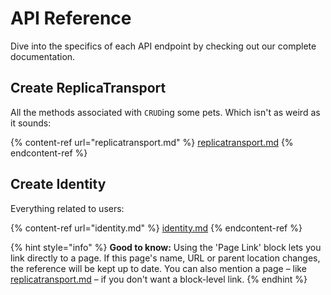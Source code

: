 # API Reference

Dive into the specifics of each API endpoint by checking out our complete documentation.

## Create ReplicaTransport&#x20;

All the methods associated with `CRUD`ing some pets. Which isn't as weird as it sounds:

{% content-ref url="replicatransport.md" %}
[replicatransport.md](replicatransport.md)
{% endcontent-ref %}

## Create Identity

Everything related to users:

{% content-ref url="identity.md" %}
[identity.md](identity.md)
{% endcontent-ref %}

{% hint style="info" %}
**Good to know:** Using the 'Page Link' block lets you link directly to a page. If this page's name, URL or parent location changes, the reference will be kept up to date. You can also mention a page – like [replicatransport.md](replicatransport.md "mention") – if you don't want a block-level link.
{% endhint %}
